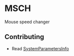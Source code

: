 # MSCH
Mouse speed changer

## Contributing

- Read [SystemParametersInfo](https://msdn.microsoft.com/en-us/library/ms724947.aspx)
